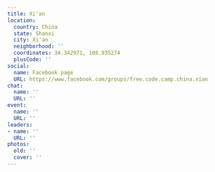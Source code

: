 ```yaml
---
title: Xi'an
location:
  country: China
  state: Shanxi
  city: Xi'an
  neighborhood: ''
  coordinates: 34.342971, 108.935274
  plusCode: ''
social:
  name: Facebook page
  URL: https://www.facebook.com/groups/free.code.camp.china.xian
chat:
  name: ''
  URL: ''
event:
  name: ''
  URL: ''
leaders:
- name: ''
  URL: ''
photos:
  old: ''
  cover: ''
---
```

